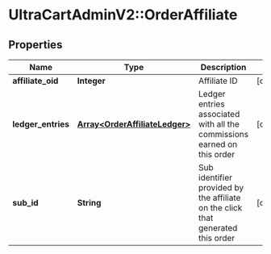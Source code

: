 # UltraCartAdminV2::OrderAffiliate

## Properties
Name | Type | Description | Notes
------------ | ------------- | ------------- | -------------
**affiliate_oid** | **Integer** | Affiliate ID | [optional] 
**ledger_entries** | [**Array&lt;OrderAffiliateLedger&gt;**](OrderAffiliateLedger.md) | Ledger entries associated with all the commissions earned on this order | [optional] 
**sub_id** | **String** | Sub identifier provided by the affiliate on the click that generated this order | [optional] 


